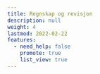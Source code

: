 ```yaml
---
title: Regnskap og revisjon
description: null
weight: 4
lastmod: 2022-02-22
features:
  - need_help: false
    promote: true
    list_view: true
---
```

